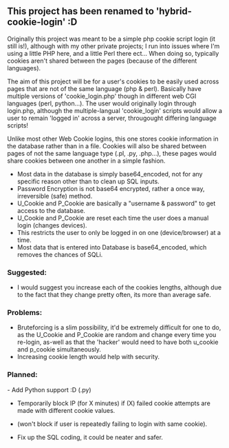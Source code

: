 <h2>This project has been renamed to 'hybrid-cookie-login' :D</h2>
Originally this project was meant to be a simple php cookie script login (it still is!), although with my other private projects; I run into issues where I'm using a little PHP here, and a little Perl there ect... When doing so, typically cookies aren't shared between the pages (because of the different languages).

The aim of this project will be for a user's cookies to be easily used across pages that are not of the same language (php & perl). Basically have multiple versions of 'cookie_login.php' though in different web CGI languages (perl, python...). The user would originally login through login.php, although the multiple-langual 'cookie_login' scripts would allow a user to remain 'logged in' across a server, througought differing language scripts!



Unlike most other Web Cookie logins, this one stores cookie information in the database rather than in a file. Cookies will also be shared between pages of not the same language type (.pl, .py, .php...), these pages would share cookies between one another in a simple fashion.
  
  - Most data in the database is simply base64_encoded, not for any specific reason other than to clean up SQL inputs.
  - Password Encryption is not base64 encrypted, rather a once way, irreversible (safe) method.
  - U_Cookie and P_Cookie are basically a "username & password" to get access to the database.
  - U_Cookie and P_Cookie are reset each time the user does a manual login (changes devices). 
  - This restricts the user to only be logged in on one (device/browser) at a time.
  - Most data that is entered into Database is base64_encoded, which removes the chances of SQLi.

  <h3>Suggested:</h3>
  
  - I would suggest you increase each of the cookies lengths, although due to the fact that they change pretty often, its more than average safe.

  <h3>Problems:</h3>
  
  - Bruteforcing is a slim possibility, it'd be extremely difficult for one to do, as the U_Cookie and P_Cookie are random and change every time you re-login, as-well as that the 'hacker' would need to have both u_cookie and p_cookie simultaneously.
  - Increasing cookie length would help with security.

  <h3>Planned:</h3>
  - Add Python support :D (.py)
  
  - Temporarily block IP (for X minutes) if (X) failed cookie attempts are made with different cookie values.
  - (won't block if user is repeatedly failing to login with same cookie).
  
  - Fix up the SQL coding, it could be neater and safer.
